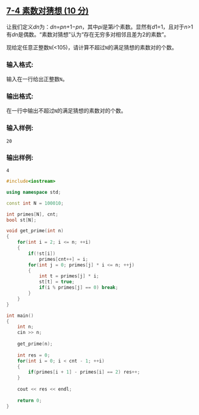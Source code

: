 



## [**7-4 素数对猜想 (10 分)**](https://pintia.cn/problem-sets/1315665809004879872/problems/1315988607459975171)

让我们定义*dn*为：*dn*=*pn*+1−*pn*，其中*pi*是第*i*个素数。显然有*d*1=1，且对于*n*>1有*dn*是偶数。“素数对猜想”认为“存在无穷多对相邻且差为2的素数”。

现给定任意正整数`N`(<105)，请计算不超过`N`的满足猜想的素数对的个数。

### 输入格式:

输入在一行给出正整数`N`。

### 输出格式:

在一行中输出不超过`N`的满足猜想的素数对的个数。

### 输入样例:

```in
20
```

### 输出样例:

```out
4
```

```cpp
#include<iostream>

using namespace std;

const int N = 100010;

int primes[N], cnt;
bool st[N];

void get_prime(int n)
{
    for(int i = 2; i <= n; ++i)
    {
        if(!st[i])
            primes[cnt++] = i;
        for(int j = 0; primes[j] * i <= n; ++j)
        {
            int t = primes[j] * i;
            st[t] = true;
            if(i % primes[j] == 0) break;
        }
    }
}

int main()
{
    int n;
    cin >> n;
    
    get_prime(n);
    
    int res = 0;
    for(int i = 0; i < cnt - 1; ++i)
    {
        if(primes[i + 1] - primes[i] == 2) res++;
    }
    
    cout << res << endl;
    
    return 0;
}
```


